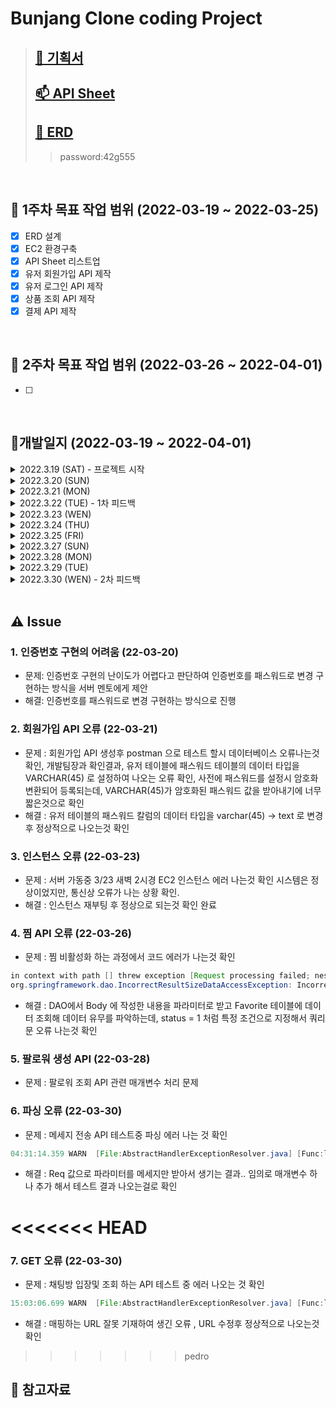 # Bunjang Clone coding Project 
> ## [🙈 기획서](https://docs.google.com/document/d/1mJEql5gy8jLTYZXEtAzuZwmRtznI321b/edit)
> ## [📫 API Sheet](https://docs.google.com/spreadsheets/d/1saKFspgb7g0NZVLX445RVXS27s1UKaY5/edit#gid=990061567)    
> ## [🧩 ERD](https://aquerytool.com/aquerymain/index/?rurl=f5891c32-395a-4960-8e52-5380280e35ef&)
>> password:42g555

<br /> 

## 📌 1주차 목표 작업 범위 (2022-03-19 ~ 2022-03-25) 
- [x] ERD 설계
- [x] EC2 환경구축
- [x] API Sheet 리스트업
- [x] 유저 회원가입 API 제작
- [x] 유저 로그인 API 제작
- [x] 상품 조회 API 제작
- [x] 결제 API 제작

<br /> 

## 📌 2주차 목표 작업 범위 (2022-03-26 ~ 2022-04-01)
- [ ] 


<br /> 

## 📝개발일지 (2022-03-19 ~ 2022-04-01)
<details> 
<summary> 2022.3.19 (SAT) - 프로젝트 시작 </summary>
<div markdown="1">
 
 > 
  - 기획서 작성
  - EC2 서버 구축
  - RDS 구축
  - dev(localhost)/prod 폴더 나누어서 서브 도메인 적용
  - 마일로와 ERD 설계
 
</div>
</details>


<details> 
<summary> 2022.3.20 (SUN) </summary>
<div markdown="1">
 
 > 
  - 마일로와 ERD 설계
  - API 명세서 작성(리스트만 작성)
  - [로컬] 회원가입 API 작성(50%)
</div>
</details>

<details> 
<summary> 2022.3.21 (MON) </summary>
<div markdown="1">
 
 > 
  - [로컬] 회원가입 API (100%)
  - [로컬] 로그인 API (100%) 
  - 회원가입 API 서버 반영
  - 로그인 API 서버 반영 
</div>
</details>

<details> 
<summary> 2022.3.22 (TUE) - 1차 피드백</summary>
<div markdown="1">
 
 > 
  - API 명세서 리스트 작성 
  - validation 처리 (회원가입, 로그인 API 관련 처리 but 정규식은 아직 안함)
  - 개발팀장(코롱) 피드백
  - API 명세서 작성 (완성된 API 업데이트)

</div>
</details>

<details> 
<summary> 2022.3.23 (WEN) </summary>
<div markdown="1">
 
 > 
  - 마일로가 작성한 API 서버에 반영 (상품검색어 기준 조회, 상품카테고리 기준 조회)
  - [로컬] MyPage API (100%)
  - 회원 MyPage API 서버 반영
  - API 명세서 작성 (완성된 API 업데이트)
  - 서버 인스턴스 에러 발생 확인후 조치 완료
</div>
</details>

<details> 
<summary> 2022.3.24 (THU) </summary>
<div markdown="1">
 
 > 
  - 마일로가 작성한 API 서버에 반영 (상품상세조회, 메인페이지 API)
  - [로컬] 회원 성별 API (100%)
  - [로컬] 핸드폰번호 API (100%)
  - [로컬] 생년월일 수정 API (100%)
</div>
</details>

<details> 
<summary> 2022.3.25 (FRI) </summary>
<div markdown="1">
 
 
 > 
  - API 명세서 작성 (완성된 API 업데이트)
  - 더미데이터 생성 작업
</div>
</details>
 

 
<details> 
<summary> 2022.3.27 (SUN) </summary>
<div markdown="1">
 
 > 
  - 마일로가 작성한 API 서버에 반영 (결제 관련 API)
  - [로컬] 회원 팔로우 등록 및 삭제 API (100%)
  - 회원 팔로우 등록 및 삭제 API 서버 반영 
  - API 명세서 작성 (완성된 API 업데이트)
  - API 명세서 정리 작업
</div>
</details>

<details> 
<summary> 2022.3.28 (MON) </summary>
<div markdown="1">
 
 > 
  - [로컬] 배송지 주소 등록 API (100%)
  - [로컬] 배송지 주소 조회 API (100%)
  - [로컬] 배송지 주소 삭제 API (100%)
  - [로컬] 유저 삭제 API (100%)  
  - 배송지 주소 관련 API 및 유저 삭제 API 서버 반영
  - API 명세서 작성 (완성된 API 업데이트)
  - 상품 더미데이터 생성 작업
</div>
</details>

<details> 
<summary> 2022.3.29 (TUE) </summary>
<div markdown="1">
 
 > 
  - [로컬] 팔로워 API (35%)
  - [로컬] 번개톡 API (10%) 
  - API 명세서 정리
  - 번개톡 관련 샘플데이터 생성
</div>
</details>

<details> 
<summary> 2022.3.30 (WEN) - 2차 피드백 </summary>
<div markdown="1">
 
 > 
  - [로컬] 번개톡 채팅방 생성 API 작성 완료 (100%)
  - 번개톡 채팅방 생성 API 서버 반영
  - API 명세서 작성 (완성된 API 업데이트)
  - 쿼리문 수정 (유저 메인 페이지, 번개톡 채팅방 불러오기)
</div>
</details>


<br /> 

## ⚠ Issue
### 1. 인증번호 구현의 어려움 (22-03-20)
- 문제: 인증번호 구현의 난이도가 어렵다고 판단하여 인증번호를 패스워드로 변경 구현하는 방식을 서버 멘토에게 제안
- 해결: 인증번호를 패스워드로 변경 구현하는 방식으로 진행

### 2. 회원가입 API 오류 (22-03-21)
- 문제 : 회원가입 API 생성후 postman 으로 테스트 할시 데이터베이스 오류나는것확인, 개발팀장과 확인결과, 유저 테이블에 패스워드 테이블의 데이터 타입을 VARCHAR(45) 로 설정하여 나오는 오류 확인, 사전에 패스워드를 설정시 암호화 변환되어 등록되는데,  VARCHAR(45)가 암호화된 패스워드 값을 받아내기에 너무 짧은것으로 확인 
- 해결 : 유저 테이블의 패스워드 칼럼의 데이터 타입을 varchar(45) -> text 로 변경후 정상적으로 나오는것 확인

### 3. 인스턴스 오류 (22-03-23)
- 문제 : 서버 가동중 3/23 새벽 2시경 EC2 인스턴스 에러 나는것 확인 시스템은 정상이었지만, 통신상 오류가 나는 상황 확인.
- 해결 : 인스턴스 재부팅 후 정상으로 되는것 확인 완료


### 4. 찜 API 오류 (22-03-26)
- 문제 : 찜 비활성화 하는 과정에서 코드 에러가 나는것 확인
``` JAVA
in context with path [] threw exception [Request processing failed; nested exception is org.springframework.dao.IncorrectResultSizeDataAccessException: Incorrect result size: expected 1, actual 2] with root cause]- Servlet.service() for servlet [dispatcherServlet] in context with path [] threw exception [Request processing failed; nested exception is org.springframework.dao.IncorrectResultSizeDataAccessException: Incorrect result size: expected 1, actual 2] with root cause
org.springframework.dao.IncorrectResultSizeDataAccessException: Incorrect result size: expected 1, actual 2
```
- 해결 : DAO에서 Body 에 작성한 내용을 파라미터로 받고 Favorite 테이블에 데이터 조회해 데이터 유무를 파악하는데, status = 1 처럼 특정 조건으로 지정해서 쿼리문 오류 나는것 확인


### 5. 팔로워 생성 API (22-03-28)
- 문제 : 팔로워 조회 API 관련 매개변수 처리 문제 

### 6. 파싱 오류 (22-03-30)
- 문제 : 메세지 전송 API 테스트중 파싱 에러 나는 것 확인
 ``` JAVA
 04:31:14.359 WARN  [File:AbstractHandlerExceptionResolver.java] [Func:logException] [Line:207] [Message:Resolved [org.springframework.http.converter.HttpMessageNotReadableException: JSON parse error: Cannot construct instance of `com.example.demo.src.chat.model.PostChatMessageRep` (although at least one Creator exists): cannot deserialize from Object value (no delegate- or property-based Creator); nested exception is com.fasterxml.jackson.databind.exc.MismatchedInputException: Cannot construct instance of `com.example.demo.src.chat.model.PostChatMessageRep` (although at least one Creator exists): cannot deserialize from Object value (no delegate- or property-based Creator)

 ```
- 해결 : Req 값으로 파라미터를 메세지만 받아서 생기는 결과.. 임의로 매개변수 하나 추가 해서 테스트 결과 나오는걸로 확인

<<<<<<< HEAD
<br />
=======

### 7. GET 오류 (22-03-30)
- 문제 : 채팅방 입장및 조회 하는 API 테스트 중 에러 나오는 것 확인
``` JAVA 
15:03:06.699 WARN  [File:AbstractHandlerExceptionResolver.java] [Func:logException] [Line:207] [Message:Resolved [org.springframework.web.HttpRequestMethodNotSupportedException: Request method 'GET' not supported]]- Resolved [org.springframework.web.HttpRequestMethodNotSupportedException: Request method 'GET' not supported]

```
- 해결 : 매핑하는 URL 잘못 기재하여 생긴 오류 , URL 수정후 정상적으로 나오는것 확인
>>>>>>> pedro

## 🚀 참고자료
